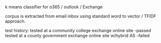 k means classifier for o365 / outlook / Exchange 

corpus is extracted from email inbox using standard word to vector / TFIDF approach.

test history:
tested at a community college exchange online site -passed
tested at a county government exchange online site w/hybrid AS -failed


 

